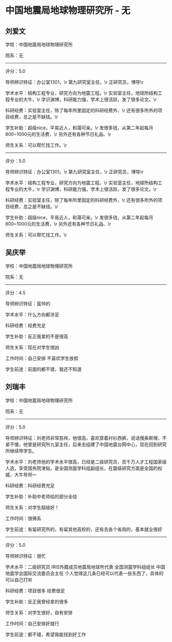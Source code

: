 # 中国地震局地球物理研究所 - 无

## 刘爱文

学校：中国地震局地球物理研究所

院系：无

* * *

评分：5.0

导师辨识特征：办公室1301，\r
第九研究室主任，\r
正研究员，博导\r

学术水平：结构工程专业，研究方向为地震工程。\r
实验室主任，地球所结构工程专业的大牛，\r
学识渊博，科研能力强，学术上很活跃，发了很多论文。\r

科研经费：实验室主任，除了每年所里固定的科研经费外，\r
还有很多所外的项目经费，总之是不缺钱。\r

学生补助：超级nice，平易近人，和蔼可亲。\r
发很多钱，从第二年起每月800~1000元的生活费，\r
另外还有各种节日礼品、\r

师生关系：可以帮忙找工作。\r

* * *

评分：5.0

导师辨识特征：办公室1301，\r
第九研究室主任，\r
正研究员，博导\r

学术水平：结构工程专业，研究方向为地震工程。\r
实验室主任，地球所结构工程专业的大牛，\r
学识渊博，科研能力强，学术上很活跃，发了很多论文。\r

科研经费：实验室主任，除了每年所里固定的科研经费外，\r
还有很多所外的项目经费，总之是不缺钱。\r

学生补助：超级nice，平易近人，和蔼可亲。\r
发很多钱，从第二年起每月800~1000元的生活费，\r
另外还有各种节日礼品、\r

师生关系：可以帮忙找工作。\r

## 吴庆举

学校：中国地震局地球物理研究所

院系：无

* * *

评分：4.5

导师辨识特征：蛮帅的

学术水平：什么方向都涉足

科研经费：经费充足

学生补助：反正我拿的不是很高

师生关系：现在对学生很凶

工作时间：自己安排 不喜欢学生放假

学生前途：前面的都不错，我还不知道

## 刘瑞丰

学校：中国地震局地球物理研究所

院系：无

* * *

评分：5.0

导师辨识特征：刘老师非常慈祥，他很高，喜欢穿着衬衫西裤，说话慢条斯理，不紧不慢，他曾是研究所九室主任，后来去组建了中国地震台网中心，现在回到研究所继续带学生。

学术水平：刘老师他的学术水平很高，已经是二级研究员，百千万人才工程国家级人选，享受国务院津贴，是全国测震学科组副组长，在震级研究方面是全国的权威，大牛导师～

科研经费：科研经费充足

学生补助：补助中老师给的部分全给

师生关系：对学生超级好！

工作时间：很佛系

学生前途：有留研究所的，有留其他高校的，还有去各个省局的，基本就业很好

* * *

评分：5.0

导师辨识特征：很忙

学术水平：二级研究员
IRIS外籍成员地震局地球所代表
全国测震学科组组长
中国地震学会国际交流委员会主任
个人觉得这几条已经可以代表一些东西了，具体的可以自己打听

科研经费：项目很多 经费很足

学生补助：反正我曾经拿的很多

师生关系：对学生很好，自有安排

工作时间：自己安排好就行

学生前途：都不错，希望我能找到好工作